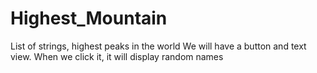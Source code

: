 # Highest_Mountain
List of strings, highest peaks in the world
We will have a button and text view. 
When we click it, it will display random names
